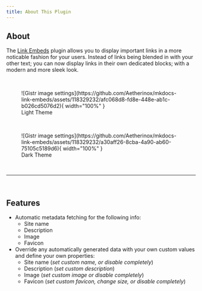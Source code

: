 ```yaml
---
title: About This Plugin
---
```


## About

The [Link Embeds](https://pypi.org/project/mkdocs-link-embeds-plugin/) plugin allows you to display important links in a more noticable fashion for your users. Instead of links being blended in with your other text; you can now display links in their own dedicated blocks; with a modern and more sleek look.

<br />

<figure markdown="span">
  ![Gistr image settings](https://github.com/Aetherinox/mkdocs-link-embeds/assets/118329232/afc068d8-fd8e-448e-ab1c-b026cd5076d2){ width="100%" }
  <figcaption>Light Theme</figcaption>
</figure>

<br />

<figure markdown="span">
  ![Gistr image settings](https://github.com/Aetherinox/mkdocs-link-embeds/assets/118329232/a30aff26-8cba-4a90-ab60-75105c5189d6){ width="100%" }
  <figcaption>Dark Theme</figcaption>
</figure>

<br />

---

<br />

## Features
- Automatic metadata fetching for the following info:
    - Site name
    - Description
    - Image
    - Favicon
- Override any automatically generated data with your own custom values and define your own properties:
    - Site name (_set custom name, or disable completely_)
    - Description (_set custom description_)
    - Image (_set custom image or disable completely_)
    - Favicon (_set custom favicon, change size, or disable completely_)

<br /><br />